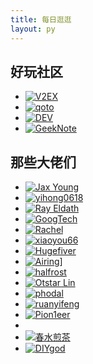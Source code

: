 ```yaml
---
title: 每日逛逛
layout: py
---
```


## 好玩社区
- [![V2EX](https://www.v2ex.com/static/icon-192.png)](https://www.v2ex.com/ "V2EX")
- [![qoto](https://qoto.org/apple-touch-icon.png)](https://qoto.org/ "qoto")
- [![DEV](https://res.cloudinary.com/practicaldev/image/fetch/s--E8ak4Hr1--/c_limit,f_auto,fl_progressive,q_auto,w_32/https://dev-to.s3.us-east-2.amazonaws.com/favicon.ico)](https://dev.to/ "DEV")
- [![GeekNote](https://geeknote.net/assets/favicon-796b8bed7e969bae738cf37c8e84401fe686645e.png)](https://geeknote.net/ "GeekNote")

 
## 那些大佬们
- [![Jax Young](https://jaxvanyang.github.io/assets/images/avatar.png)](https://jaxvanyang.github.io/ "Jax Young")
- [![yihong0618](https://avatars.githubusercontent.com/u/15976103?v=4)](https://yihong.run/ "yihong0618")
- [![Ray Eldath](https://ray-eldath.me/img/avatar.jpg)](https://ray-eldath.me/ "Ray Eldath")
- [![GoogTech](https://cdn.jsdelivr.net/gh/googtech/googtech.github.io@gh-pages/assets/img/profile.png)](https://goog.tech/ "GoogTech")
- [![Rachel](https://avatars.githubusercontent.com/u/13704467?v=4)](https://rachelt.one/zh/ "Rachel")
- [![xiaoyou66](https://img.xiaoyou66.com/images/2020/02/20/tTSY.jpg)](https://xiaoyou66.com/ "xiaoyou66")
- [![Hugefiver](https://gravatar.loli.net/avatar/e114a9517bd545a0f93da5f6a8e3538f)](https://rurilove.moe/ "Hugefiver")
- [![Airing](https://avatars.githubusercontent.com/u/10513408?v=4)](https://me.ursb.me/ "Airing")]
- [![halfrost](https://avatars.githubusercontent.com/u/10825609?v=4)](https://halfrost.com/ "halfrost")
- [![Otstar Lin](https://ixk.me/img/avatar-full.jpg)](https://ixk.me/ "Otstar Lin")
- [![phodal](https://www.phodal.com/static/phodal/images/phodal.jpg)](https://www.phodal.com/blog/ "phodal")
- [![ruanyifeng](https://avatars.githubusercontent.com/u/905434?v=4)](https://www.ruanyifeng.com/ "ruanyifeng")
- [![Pion1eer](https://www.ruanx.net/content/images/size/w100/2020/05/blue.jpeg)](https://www.ruanx.net/ "Pion1eer")
- [](http://greatdk.com/ "DK博客")
- [![春水煎茶](https://writings.sh/assets/images/2017-malta-valletta.png)](https://writings.sh/about "春水煎茶")
- [![DIYgod](https://cdn.jsdelivr.net/gh/DIYgod/hexo-theme-sagiri/source/images/DIYgod-avatar2.webp)](https://diygod.me/ "DIYgod")
